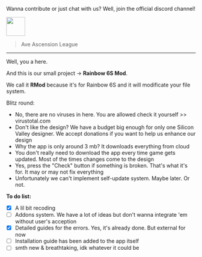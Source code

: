 Wanna contribute or just chat with us?
Well, join the official discord channel!

<a href="https://discord.gg/ufcUndH"><img src="https://raw.githubusercontent.com/lemasato/POE-Trades-Companion/master/resources/imgs/Discord_big.png" height=50></a>

> Ave Ascension League
***
Well, you a here.

And this is our small project -> **Rainbow 6S Mod**.

We call it **RMod** because it's for Rainbow 6S and it will modificate your file system.

Blitz round:
* No, there are no viruses in here. You are allowed check it yourself >> virustotal.com
* Don't like the design? We have a budget big enough for only one Silicon Valley designer. We accept donations if you want to help us enhance our design
* Why the app is only around 3 mb? It downloads everything from cloud
* You don't really need to download the app every time game gets updated. Most of the times changes come to the design
* Yes, press the "Check" button if something is broken. That's what it's for. It may or may not fix everything
* Unfortunately we can't implement self-update system. Maybe later. Or not. 

**To do list:**
* [x]  A lil bit recoding
* [ ]  Addons system. We have a lot of ideas but don't wanna integrate 'em without user's acception
* [x]  Detailed guides for the errors. Yes, it's already done. But external for now
* [ ]  Installation guide has been added to the app itself
* [ ]  smth new & breathtaking, idk whatever it could be
